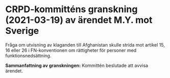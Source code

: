 # CRPD-kommitténs granskning (2021-03-19) av ärendet M.Y. mot Sverige

Fråga om utvisning av klaganden till Afghanistan skulle strida mot artikel 15, 16 eller 26 i FN-konventionen om rättigheter för personer med funktionsnedsättning.

**Sammanfattning av granskningen:** Kommittén beslutade att avvisa ärendet.
